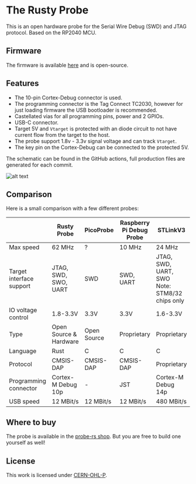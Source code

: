 # The Rusty Probe

This is an open hardware probe for the Serial Wire Debug (SWD) and JTAG protocol.
Based on the RP2040 MCU.

## Firmware

The firmware is available [here](https://github.com/probe-rs/rusty-probe-firmware) and is open-source.

## Features

- The 10-pin Cortex-Debug connector is used.
- The programming connector is the Tag Connect TC2030, however for just loading firmware the USB bootloader is recommended.
- Castellated vias for all programming pins, power and 2 GPIOs.
- USB-C connector.
- Target 5V and `Vtarget` is protected with an diode circuit to not have current flow from the target to the host.
- The probe support 1.8v - 3.3v signal voltage and can track `Vtarget`.
- The key pin on the Cortex-Debug can be connected to the protected 5V.

The schematic can be found in the GitHub actions, full production files are generated for each commit.

![alt text](rs-probe.jpg "probe")

## Comparison

Here is a small comparison with a few different probes:

|                         | Rusty Probe                         | PicoProbe                     | Raspberry Pi Debug Probe       | STLinkV3               | JLink                               |
|-------------------------|-------------------------------------|-------------------------------|--------------------------------|------------------------|-------------------------------------|
| Max speed               | 62 MHz                              | ?                             | 10 MHz                         | 24 MHz                 | 15 MHz                              |
| Target interface support| JTAG, SWD, SWO, UART                | SWD                           | SWD, UART                      | JTAG, SWD, UART, SWO <br>Note: STM8/32 chips only      | JTAG, SWD, SWO|
| IO voltage control      | 1.8-3.3V                            | 3.3V                          | 3.3V                           | 1.6-3.3V           | 1.6-3.3V somtimes  |
| Type                    | Open Source & Hardware              | Open Source                   | Proprietary                    | Proprietary        | Proprietary        |
| Language                | Rust                                | C                             | C                              | C                  | C                  |
| Protocol                | CMSIS-DAP                           | CMSIS-DAP                     | CMSIS-DAP                      | Proprietary        | CMSIS-DAP          |
| Programming connector   | Cortex-M Debug 10p                  | -                             | JST                            | Cortex-M Debug 14p | Cortex-M Debug 10p |
| USB speed               | 12 MBit/s                           | 12 MBit/s                     | 12 MBit/s                      | 480 MBit/s         | 12 MBit/s          |


## Where to buy

The probe is available in the [probe-rs shop](https://shop.probe.rs/). But you are free to build one yourself as well!

## License

This work is licensed under [CERN-OHL-P](cern_ohl_p_v2.txt).
